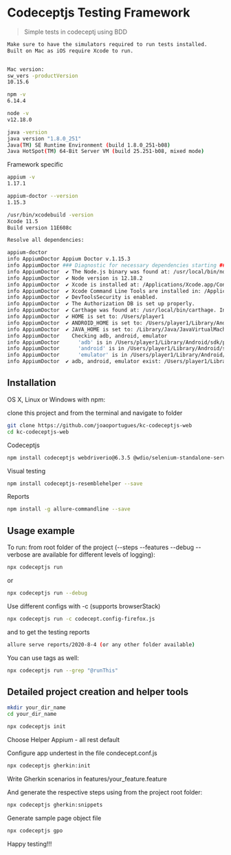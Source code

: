 # Codeceptjs Testing Framework
> Simple tests in codeceptj using BDD

```sh
Make sure to have the simulators required to run tests installed.
Built on Mac as iOS require Xcode to run.


Mac version:
sw_vers -productVersion
10.15.6

npm -v
6.14.4

node -v
v12.18.0

java -version
java version "1.8.0_251"
Java(TM) SE Runtime Environment (build 1.8.0_251-b08)
Java HotSpot(TM) 64-Bit Server VM (build 25.251-b08, mixed mode)
```

Framework specific
```sh
appium -v
1.17.1

appium-doctor --version
1.15.3

/usr/bin/xcodebuild -version
Xcode 11.5
Build version 11E608c

Resolve all dependencies:

appium-doctor
info AppiumDoctor Appium Doctor v.1.15.3
info AppiumDoctor ### Diagnostic for necessary dependencies starting ###
info AppiumDoctor  ✔ The Node.js binary was found at: /usr/local/bin/node
info AppiumDoctor  ✔ Node version is 12.18.2
info AppiumDoctor  ✔ Xcode is installed at: /Applications/Xcode.app/Contents/Developer
info AppiumDoctor  ✔ Xcode Command Line Tools are installed in: /Applications/Xcode.app/Contents/Developer
info AppiumDoctor  ✔ DevToolsSecurity is enabled.
info AppiumDoctor  ✔ The Authorization DB is set up properly.
info AppiumDoctor  ✔ Carthage was found at: /usr/local/bin/carthage. Installed version is: 0.35.0
info AppiumDoctor  ✔ HOME is set to: /Users/player1
info AppiumDoctor  ✔ ANDROID_HOME is set to: /Users/player1/Library/Android/sdk/
info AppiumDoctor  ✔ JAVA_HOME is set to: /Library/Java/JavaVirtualMachines/jdk-14.0.1.jdk/Contents/Home
info AppiumDoctor    Checking adb, android, emulator
info AppiumDoctor      'adb' is in /Users/player1/Library/Android/sdk/platform-tools/adb
info AppiumDoctor      'android' is in /Users/player1/Library/Android/sdk/tools/android
info AppiumDoctor      'emulator' is in /Users/player1/Library/Android/sdk/emulator/emulator
info AppiumDoctor  ✔ adb, android, emulator exist: /Users/player1/Library/Android/sdk/

```

## Installation

OS X, Linux or Windows with npm:

clone this project and from the terminal and navigate to folder
```sh
git clone https://github.com/joaoportugues/kc-codeceptjs-web
cd kc-codeceptjs-web
```

Codeceptjs

```sh
npm install codeceptjs webdriverio@6.3.5 @wdio/selenium-standalone-service --save

```

Visual testing

```sh
npm install codeceptjs-resemblehelper --save
```

Reports

```sh
npm install -g allure-commandline --save
```

## Usage example

To run:
from root folder of the project (--steps --features --debug --verbose are available for different levels of logging):
```sh
npx codeceptjs run
```
or
```sh
npx codeceptjs run --debug
```
Use different configs with -c (supports browserStack)
```sh
npx codeceptjs run -c codecept.config-firefox.js
```

and to get the testing reports
```sh
allure serve reports/2020-8-4 (or any other folder available)
```

You can use tags as well:
```sh
npx codeceptjs run --grep "@runThis"
```

## Detailed project creation and helper tools

```sh
mkdir your_dir_name
cd your_dir_name
```

```sh
npx codeceptjs init
```

Choose Helper Appium - all rest default

Configure app undertest in the file condecept.conf.js

```sh
npx codeceptjs gherkin:init
```

Write Gherkin scenarios in features/your_feature.feature

And generate the respective steps using from the project root folder:

```sh
npx codeceptjs gherkin:snippets
```

Generate sample page object file
```sh
npx codeceptjs gpo
```

Happy testing!!!
